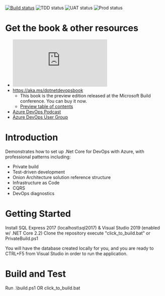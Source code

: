 [![Build status](https://dev.azure.com/clearmeasurelabs/Onion-DevOps-Architecture/_apis/build/status/Onion-DevOps-Architecture-CI)](https://dev.azure.com/clearmeasurelabs/Onion-DevOps-Architecture/_build/latest?definitionId=7)
![TDD status](https://vsrm.dev.azure.com/clearmeasurelabs/_apis/public/Release/badge/801ebfd3-bd0a-4c92-8080-1b73805b58d1/1/4)
![UAT status](https://vsrm.dev.azure.com/clearmeasurelabs/_apis/public/Release/badge/801ebfd3-bd0a-4c92-8080-1b73805b58d1/1/6)
![Prod status](https://vsrm.dev.azure.com/clearmeasurelabs/_apis/public/Release/badge/801ebfd3-bd0a-4c92-8080-1b73805b58d1/1/7)

# Get the book & other resources
* ![Book Cover](https://static.lulu.com/browse/product_thumbnail.php?productId=24077802&resolution=320)
* https://aka.ms/dotnetdevopsbook 
  * This book is the preview edition released at the Microsoft Build conference. You can buy it now.
  * [Preview table of contents](https://dev.azure.com/clearmeasurelabs/801ebfd3-bd0a-4c92-8080-1b73805b58d1/_apis/git/repositories/101c3516-9d64-4757-8df5-547a7f4bbb49/Items?path=%2F.NET+DevOps+for+Azure+-+TOC.pdf&versionDescriptor%5BversionOptions%5D=0&versionDescriptor%5BversionType%5D=0&versionDescriptor%5Bversion%5D=master&download=true&resolveLfs=true&%24format=octetStream&api-version=5.0-preview.1)
* [Azure DevOps Podcast](http://www.azuredevops.show)
* [Azure DevOps User Group](https://www.meetup.com/Azure-DevOps-User-Group/)

# Introduction 
Demonstrates how to set up .Net Core for DevOps with Azure, with professional patterns including:
 * Private build
 * Test-driven development
 * Onion Architecture solution reference structure
 * Infrastructure as Code
 * CQRS
 * DevOps diagnostics
# Getting Started
Install SQL Express 2017 (localhost\sql2017) & Visual Studio 2019 (enabled w/ .NET Core 2.2)
Clone the repository
execute "click_to_build.bat" or PrivateBuild.ps1

You will have the database created locally for you, and you are ready to CTRL+F5 from Visual Studio in order to run the application.

# Build and Test
Run .\build.ps1 OR click_to_build.bat
